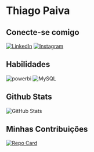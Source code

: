# Thiago Paiva

## Conecte-se comigo
[![LinkedIn](https://img.shields.io/badge/LinkedIn-000?style=for-the-badge&logo=linkedin&logoColor=0E76A8)](https://www.linkedin.com/in/ithiagopaiva/) [![Instagram](https://img.shields.io/badge/Instagram-000?style=for-the-badge&logo=instagram)](https://www.instagram.com/thiago.paiva.in/)

## Habilidades
![powerbi](https://img.shields.io/badge/Power_Bi-000?style=for-the-badge&logo=powerbi) ![MySQL](https://img.shields.io/badge/MySQL-000?style=for-the-badge&logo=mysql&logoColor=005C84)

## Github Stats
![GitHub Stats](https://github-readme-stats.vercel.app/api?username=iThiagoPaiva&theme=transparent&bg_color=000&border_color=30A3DC&show_icons=true&icon_color=30A3DC&title_color=E94D5F&text_color=FFF&hide_title=true&hide=stars)

## Minhas Contribuições
[![Repo Card](https://github-readme-stats.vercel.app/api/pin/?username=iThiagoPaiva&repo=dio-lab-open-source&bg_color=000&border_color=30A3DC&show_icons=true&icon_color=30A3DC&title_color=E94D5F&text_color=FFF)](https://github.com/iThiagoPaiva/dio-lab-open-source)